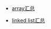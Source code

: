 - [array汇总](https://github.com/zybotian/leetcode/blob/master/solution/array.md)

- [linked list汇总](https://github.com/zybotian/leetcode/blob/master/solution/linkedlist.md)